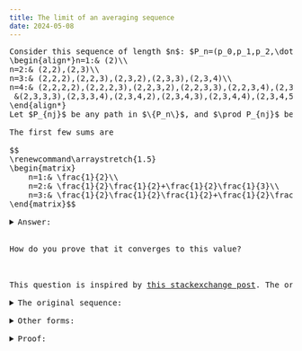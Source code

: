 ```yaml
---
title: The limit of an averaging sequence
date: 2024-05-08
---
```

<link rel="stylesheet" href="/Yi-blog/css/styles.css">
<script src='https://cdnjs.cloudflare.com/ajax/libs/jquery/3.1.1/jquery.min.js' type='text/javascript'></script>
<script src='https://cdnjs.cloudflare.com/ajax/libs/highlight.js/9.9.0/highlight.min.js' type='text/javascript'></script>
<script src='https://cdnjs.cloudflare.com/ajax/libs/showdown/1.6.2/showdown.min.js' type='text/javascript'></script>
<link href='https://cdnjs.cloudflare.com/ajax/libs/highlight.js/9.9.0/styles/default.min.css' id='markdown' rel='stylesheet'/>  
<script>
    function loadScript(src){
      return new Promise(function(resolve, reject){
        let script = document.createElement('script');
        script.src = src;
        script.onload = () => resolve(script);
        script.onerror = () => reject(new Error(`Script load error for ${src}`));
        document.head.append(script);
      });
    }
    loadScript("https://yjian012.github.io/Yi-blog/js/markdown-highlight-in-blogger.js").then(script=>loadScript("https://yjian012.github.io/Yi-blog/js/scripts.js"));
  //https://mxp22.surge.sh/markdown-highlight-in-blogger.js
</script>

<pre>Consider this sequence of length $n$: $P_n=(p_0,p_1,p_2,\dots,p_{n-1})$, where $p_0=2$, and each time the next number $p_k$ can be any number within $[2,1+p_{k-1}]$ for $k\in [1,n-1]$. Consider the set of all such sequences of length $n$, $\{P_n\}$. The first few sets are:
\begin{align*}n=1:&amp; (2)\\
n=2:&amp; (2,2),(2,3)\\
n=3:&amp; (2,2,2),(2,2,3),(2,3,2),(2,3,3),(2,3,4)\\
n=4:&amp; (2,2,2,2),(2,2,2,3),(2,2,3,2),(2,2,3,3),(2,2,3,4),(2,3,2,2),(2,3,2,3),(2,3,3,2),\\
 &amp;(2,3,3,3),(2,3,3,4),(2,3,4,2),(2,3,4,3),(2,3,4,4),(2,3,4,5)
\end{align*}
Let $P_{nj}$ be any path in $\{P_n\}$, and $\prod P_{nj}$ be the product of all the numbers in that path. The question is, what is this limit: $\text{lim}_{n\rightarrow\infty} \sum_{P_{nj}\in \{P_n\}} (\prod P_{nj})^{-1}$?

The first few sums are

$$
\renewcommand\arraystretch{1.5}
\begin{matrix}
    n=1:&amp; \frac{1}{2}\\
    n=2:&amp; \frac{1}{2}\frac{1}{2}+\frac{1}{2}\frac{1}{3}\\
    n=3:&amp; \frac{1}{2}\frac{1}{2}\frac{1}{2}+\frac{1}{2}\frac{1}{2}\frac{1}{3}+\frac{1}{2}\frac{1}{3}\frac{1}{2}+\frac{1}{2}\frac{1}{3}\frac{1}{3}+\frac{1}{2}\frac{1}{3}\frac{1}{4}
\end{matrix}$$

<details>
<summary>Answer:</summary>
The limit is $e^{-1}$.
</details>

How do you prove that it converges to this value?

<span><!--more--></span>

This question is inspired by <a href="https://math.stackexchange.com/questions/4912506/how-to-prove-the-following-recursion-converges-to-1-e/4913225">this stackexchange post</a>. The original form of the question and the proof is in the following:

<details>
<summary>The original sequence:</summary>
Consider this initial sequence, $f(0,k)=\delta_{0k}, k=0,\dots,\infty$, where $\delta$ is the Kronecker delta.

Next, we define $f(n,k)=\frac{1}{k+2}\sum_{i=0}^{k+1}f(n-1,i)$, which is the average of the first $k+2$ numbers in the previous sequence. Thus, the first few sequences are,

$$1,0,0,0,\dots$$
$$\frac{1}{2},\frac{1}{3},\frac{1}{4},\dots$$
$$\frac{5}{12},\frac{13}{36},\frac{77}{240},\dots$$

The question is, what is $\text{lim}_{n\rightarrow\infty} f(n,0)$?
(This is why I decided to call it "The averaging sequence".)
</details>
<details>
<summary>Other forms:</summary>
If we write the sequence as a vector $v_n$, the vector of the next sequence is the previous one multiplied by a matrix $M$, $v_{n+1}=Mv_n$, where
$$M=
\renewcommand\arraystretch{1.5}
\begin{bmatrix}
    \frac{1}{2} & \frac{1}{2} & 0 & 0 & 0 & 0 & \dots\\
    \frac{1}{3} & \frac{1}{3} & \frac{1}{3} & 0 & 0 & 0 &\dots\\
    \frac{1}{4} & \frac{1}{4} & \frac{1}{4} & \frac{1}{4} & 0 & 0 & \dots\\
    \frac{1}{5} & \frac{1}{5} & \frac{1}{5} & \frac{1}{5} & \frac{1}{5} & 0 & \dots\\
     &  &  & \dots & & & \\
\end{bmatrix}$$
We start from the vector $v_0=(1,0,0,\dots)$, thus the first element of $v_{n}$ is just the top left element of $M^n$. Thus the question becomes if $\text{lim}_{n\rightarrow\infty} [M^n]_{00}=e^{-1}$.


Another way to see it is thinking backwards. Consider the first element of the $n$th sequence. It equals $\frac{1}{2}$ of the sum of the first two elements of the $(n-1)$th sequence. We can continue to write it as the weighted sum of the previous sequence, and so on. Let's write the weight on each element for each sequence, starting from the $n$th sequence.
$$
\renewcommand\arraystretch{1.5}
\begin{matrix}
    1 & & & &\\
    \frac{1}{2} & \frac{1}{2} & & &\\
    \frac{1}{2}\frac{1}{2}+\frac{1}{2}\frac{1}{3} &\frac{1}{2}\frac{1}{2}+\frac{1}{2}\frac{1}{3} & \frac{1}{3}\frac{1}{2} &  &\\
    \frac{1}{2}\frac{1}{2}\frac{1}{2}+\frac{1}{2}\frac{1}{3}\frac{1}{2}+\frac{1}{3}\frac{1}{2}\frac{1}{2}+\frac{1}{3}\frac{1}{3}\frac{1}{2}+\frac{1}{4}\frac{1}{3}\frac{1}{2} & \dots & & &
\end{matrix}$$
We can express the denominators as products of paths. Consider the sequences of length $n$, $\{P_n\}$, which start with $p_0=2$, and each time the next number $p_k$ can be any number within $[2,1+p_{k-1}]$ for $k\in [1,n-1]$. The first few sets are:

\begin{align*}n=1:& (2)\\
n=2:& (2,2),(2,3)\\
n=3:& (2,2,2),(2,2,3),(2,3,2),(2,3,3),(2,3,4)\\
n=4:& (2,2,2,2),(2,2,2,3),(2,2,3,2),(2,2,3,3),(2,2,3,4),(2,3,2,2),(2,3,2,3),(2,3,3,2),\\
 &(2,3,3,3),(2,3,3,4),(2,3,4,2),(2,3,4,3),(2,3,4,4),(2,3,4,5)
\end{align*}

Let $P_{nj}$ be any path in $\{P_n\}$, and $\prod P_{nj}$ be the product of all the numbers in that path. The question is equivalent to $\text{lim}_{n\rightarrow\infty} \sum_{P_{nj}\in \{P_n\}} (\prod P_{nj})^{-1}=e^{-1}$.

Notice that these sequences of weights are exactly the first row of $M^n$, thus they are totally equivalent. Relating them to the "product of paths" seems like an interesting connection.
</details>
<details>
<summary>Proof:</summary>

Consider the eigenvectors of the matrix, $M$. An obvious one is an all one vector, $u=(1,1,1,\dots)$. Apparently $Mu=u$, thus, $M^n u=u$, which implies that every row of $M^n$ must sum to 1. Can we use this to find $[M^n]_{00}$?

Suppose the first row of $M^{n-1}$ is $(a_{n-1,0},\ a_{n-1,1},\ a_{n-1,2},\ \dots)$. Multiply $M^{n-1}$ to $M$, the elements of the first row of $M^n$ are:
\begin{align*}
a_{n0}=&\frac{1}{2}a_{n-1,0}+\frac{1}{3}a_{n-1,1}+\frac{1}{4}a_{n-1,2}+\dots\\
a_{n1}=&\frac{1}{2}a_{n-1,0}+\frac{1}{3}a_{n-1,1}+\frac{1}{4}a_{n-1,2}+\dots\\
a_{n2}=&\frac{1}{3}a_{n-1,1}+\frac{1}{4}a_{n-1,2}+\dots\\
a_{n3}=&\frac{1}{4}a_{n-1,2}+\dots
\end{align*}
Evidently,
\begin{align*}
a_{n1}&=a_{n0},\\
a_{n2}&=a_{n1}-\frac{1}{2}a_{n-1,0},\\
a_{n3}&=a_{n2}-\frac{1}{3}a_{n-1,1},\\
\dots
\end{align*}

Assuming that the first row of $M^n$ converges (which will be proved shortly after) to a constant vector $(a_0,a_1,a_2,\dots)$. Then we must have
\begin{align*}
a_1&=a_0\\
a_2&=a_1-\frac{1}{2}a_0\\
a_3&=a_2-\frac{1}{3}a_1\\
a_4&=a_3-\frac{1}{4}a_2\\
\dots
\end{align*}
It's easy to solve for the first few elements as a function of $a_0$, namely
$a_1=a_0, a_2=\frac{1}{2}a_0, a_3=\frac{1}{6}a_0, a_4=\frac{1}{24}a_0$. The pattern is obvious.

It's easy to prove the general formula $a_k=\frac{1}{k!}a_0$ by induction, since $\frac{1}{k!}-\frac{1}{k+1}\frac{1}{(k-1)!}=\frac{1}{k!}-\frac{k}{k+1}\frac{1}{k!}=\frac{1}{(k+1)!}$.

Since we must have $\sum a_i=1$, we have $(\sum_{i=0}^\infty\frac{1}{i!})a_0=1$, thus $a_0=e^{-1}$.


To prove that the first row of $M^n$ converges, first we prove that $a_{n0}$ must converge. Consider the original form of the problem. We start with a decreasing sequence, $(1,0,0,0,\dots)$. Each time, the $k$th element of the next sequence is the average of the first $k+2$ elements of the current sequence. If the current sequence is decreasing, it's easy to show that the next sequence must also be decreasing. Thus, $f(n,0)=\frac{1}{2}(f(n-1,0)+f(n-1,1))&lt;f(n-1,0)$ for any $n$. We proved that $f(n,0)$ decreases with $n$. Since $f(n,0)>0$, the limit must exist, thus $a_{n0}$ must converge.

From the updating rule,
\begin{align*}
a_{n1}&=a_{n0},\\
a_{n2}&=a_{n1}-\frac{1}{2}a_{n-1,0},\\
a_{n3}&=a_{n2}-\frac{1}{3}a_{n-1,1},\\
\dots
\end{align*}
If $a_{n0}$ converges, $a_{n1}=a_{n0}$ must also converge, then $a_{n2}$ must converge as well. The same goes for the rest of the elements, thus the sequence must converge. The proof is complete.